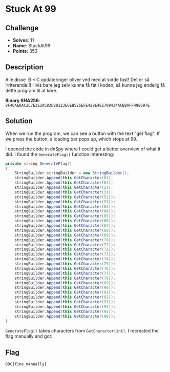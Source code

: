 # Stuck At 99
## Challenge
- **Solves**: 11
- **Name**: StuckAt99
- **Points**: 353

## Description
Alle disse $\mathrm{~B} \times \mathrm{C}$ opdateringer bliver ved med at sidde fast! Det er så irriterende!!! Hvis bare jeg selv kunne få fat i koden, så kunne jeg endelig få dette program til at køre.  

**Binary SHA256**:  
`8F40AEDAC2C7E3E1AC83D89123E6EB526EFE428E4E1709434ACBBAFF49B697E`

## Solution
When we run the program, we can see a button with the text "get flag". If we press the button, a loading bar pops up, which stops at 99.  

I opened the code in dnSpy where I could get a better overview of what it did. I found the `GenerateFlag()` function interesting:  

```csharp
private string GenerateFlag()
{
    StringBuilder stringBuilder = new StringBuilder();
    stringBuilder.Append(this.GetCharacter(0));
    stringBuilder.Append(this.GetCharacter(0));
    stringBuilder.Append(this.GetCharacter(2));
    stringBuilder.Append(this.GetCharacter(3));
    stringBuilder.Append(this.GetCharacter(52));
    stringBuilder.Append(this.GetCharacter(53));
    stringBuilder.Append(this.GetCharacter(63));
    stringBuilder.Append(this.GetCharacter(64));
    stringBuilder.Append(this.GetCharacter(65));
    stringBuilder.Append(this.GetCharacter(66));
    stringBuilder.Append(this.GetCharacter(67));
    stringBuilder.Append(this.GetCharacter(68));
    stringBuilder.Append(this.GetCharacter(69));
    stringBuilder.Append(this.GetCharacter(70));
    stringBuilder.Append(this.GetCharacter(71));
    stringBuilder.Append(this.GetCharacter(72));
    stringBuilder.Append(this.GetCharacter(73));
    stringBuilder.Append(this.GetCharacter(74));
    stringBuilder.Append(this.GetCharacter(75));
    stringBuilder.Append(this.GetCharacter(76));
    stringBuilder.Append(this.GetCharacter(77));
    stringBuilder.Append(this.GetCharacter(78));
    stringBuilder.Append(this.GetCharacter(89));
    stringBuilder.Append(this.GetCharacter(90));
    stringBuilder.Append(this.GetCharacter(91));
    stringBuilder.Append(this.GetCharacter(92));
    stringBuilder.Append(this.GetCharacter(93));
    stringBuilder.Append(this.GetCharacter(94));
    stringBuilder.Append(this.GetCharacter(95));
    stringBuilder.Append(this.GetCharacter(96));
}
```

`GenerateFlag()` takes characters from `GetCharacter(int)`. I recreated the flag manually and got:  

## Flag
`DDC{f1ne_m4nually}`